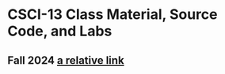# CSCI-13 Class Material, Source Code, and Labs

## Fall 2024 [a relative link](Fall%202024/Readme.md)
